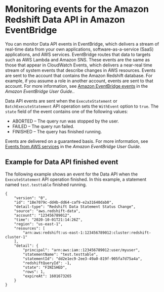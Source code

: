# Monitoring events for the Amazon Redshift Data API in Amazon EventBridge<a name="data-api-monitoring-events"></a>

You can monitor Data API events in EventBridge, which delivers a stream of real\-time data from your own applications, software\-as\-a\-service \(SaaS\) applications, and AWS services\. EventBridge routes that data to targets such as AWS Lambda and Amazon SNS\. These events are the same as those that appear in CloudWatch Events, which delivers a near\-real time stream of system events that describe changes in AWS resources\. Events are sent to the account that contains the Amazon Redshift database\. For example, if you assume a role in another account, events are sent to that account\. For more information, see [Amazon EventBridge events](https://docs.aws.amazon.com/eventbridge/latest/userguide/eb-events.html) in the *Amazon EventBridge User Guide\.*\. 

Data API events are sent when the `ExecuteStatement` or `BatchExecuteStatement` API operation sets the `WithEvent` option to `true`\. The `state` field of the event contains one of the following values: 
+ ABORTED – The query run was stopped by the user\. 
+ FAILED – The query run failed\. 
+ FINISHED – The query has finished running\. 

Events are delivered on a guaranteed basis\. For more information, see [Events from AWS services](https://docs.aws.amazon.com/eventbridge/latest/userguide/eb-service-event.html) in the *Amazon EventBridge User Guide*\. 

## Example for Data API finished event<a name="data-api-monitoring-events-finished"></a>

The following example shows an event for the Data API when the `ExecuteStatement` API operation finished\. In this example, a statement named `test.testtable` finished running\.

```
{
    "version": "0",
    "id": "18e7079c-dd4b-dd64-caf9-e2a31640dab0",
    "detail-type": "Redshift Data Statement Status Change",
    "source": "aws.redshift-data",
    "account": "123456789012",
    "time": "2020-10-01T21:14:26Z",
    "region": "us-east-1",
    "resources": [
        "arn:aws:redshift:us-east-1:123456789012:cluster:redshift-cluster-1"
    ],
    "detail": {
        "principal": "arn:aws:iam::123456789012:user/myuser",
        "statementName": "test.testtable",
        "statementId": "dd2e1ec9-2ee3-49a0-819f-905fa7d75a4a",
        "redshiftQueryId": -1,
        "state": "FINISHED",
        "rows": 1,
        "expireAt": 1601673265
    }
}
```